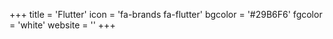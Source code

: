 +++
title = 'Flutter'
icon = 'fa-brands fa-flutter'
bgcolor = '#29B6F6'
fgcolor = 'white'
website = ''
+++